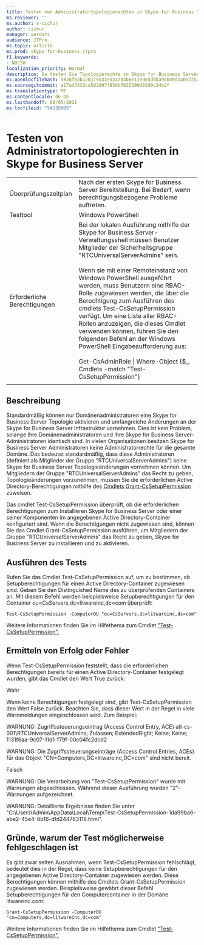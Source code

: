 ```yaml
---
title: Testen von Administratortopologierechten in Skype for Business Server
ms.reviewer: ''
ms.author: v-cichur
author: cichur
manager: serdars
audience: ITPro
ms.topic: article
ms.prod: skype-for-business-itpro
f1.keywords:
- NOCSH
localization_priority: Normal
description: So testen Sie Topologierechte in Skype for Business Server
ms.openlocfilehash: 5826f62b120179533e531743b6e11ede5d9ba9d049d2a0a7252e57d6e7f922ea
ms.sourcegitcommit: a17ad3332ca5d2997f85db7835500d8190c34b2f
ms.translationtype: MT
ms.contentlocale: de-DE
ms.lasthandoff: 08/05/2021
ms.locfileid: "54335005"
---
```

# <a name="testing-admin-topology-rights-in-skype-for-business-server"></a>Testen von Administratortopologierechten in Skype for Business Server

| | |
|--|--|
|Überprüfungszeitplan|Nach der ersten Skype for Business Server Bereitstellung. Bei Bedarf, wenn berechtigungsbezogene Probleme auftreten.|
|Testtool|Windows PowerShell|
|Erforderliche Berechtigungen|Bei der lokalen Ausführung mithilfe der Skype for Business Server-Verwaltungsshell müssen Benutzer Mitglieder der Sicherheitsgruppe "RTCUniversalServerAdmins" sein.<br/><br/>Wenn sie mit einer Remoteinstanz von Windows PowerShell ausgeführt werden, muss Benutzern eine RBAC-Rolle zugewiesen werden, die über die Berechtigung zum Ausführen des cmdlets Test-CsSetupPermission verfügt. Um eine Liste aller RBAC-Rollen anzuzeigen, die dieses Cmdlet verwenden können, führen Sie den folgenden Befehl an der Windows PowerShell Eingabeaufforderung aus:<br/><br/>Get-CsAdminRole \| Where-Object {$_. Cmdlets -match "Test-CsSetupPermission"}|
|||

## <a name="description"></a>Beschreibung

Standardmäßig können nur Domänenadministratoren eine Skype for Business Server Topologie aktivieren und umfangreiche Änderungen an der Skype for Business Server Infrastruktur vornehmen. Dies ist kein Problem, solange Ihre Domänenadministratoren und Ihre Skype for Business Server-Administratoren identisch sind. In vielen Organisationen besitzen Skype for Business Server Administratoren keine Administratorrechte für die gesamte Domäne. Das bedeutet standardmäßig, dass diese Administratoren (definiert als Mitglieder der Gruppe "RTCUniversalServerAdmins") keine Skype for Business Server Topologieänderungen vornehmen können. Um Mitgliedern der Gruppe "RTCUniversalServerAdmins" das Recht zu geben, Topologieänderungen vorzunehmen, müssen Sie die erforderlichen Active Directory-Berechtigungen mithilfe des [Cmdlets Grant-CsSetupPermission](/powershell/module/skype/Grant-CsSetupPermission) zuweisen.
 
Das cmdlet Test-CsSetupPermission überprüft, ob die erforderlichen Berechtigungen zum Installieren Skype for Business Server oder einer seiner Komponenten im angegebenen Active Directory-Container konfiguriert sind. Wenn die Berechtigungen nicht zugewiesen sind, können Sie das Cmdlet Grant-CsSetupPermission ausführen, um Mitgliedern der Gruppe "RTCUniversalServerAdmins" das Recht zu geben, Skype for Business Server zu installieren und zu aktivieren.

## <a name="running-the-test"></a>Ausführen des Tests

Rufen Sie das Cmdlet Test-CsSetupPermission auf, um zu bestimmen, ob Setupberechtigungen für einen Active Directory-Container zugewiesen sind. Geben Sie den Distinguished Name des zu überprüfenden Containers an. Mit diesem Befehl werden beispielsweise Setupberechtigungen für den Container ou=CsServers,dc=litwareinc,dc=com überprüft:

`Test-CsSetupPermission -ComputerOU "ou=CsServers,dc=litwareinc,dc=com"`

Weitere Informationen finden Sie im Hilfethema zum Cmdlet ["Test-CsSetupPermission".](/powershell/module/skype/Test-CsSetupPermission)

## <a name="determining-success-or-failure"></a>Ermitteln von Erfolg oder Fehler

Wenn Test-CsSetupPermission feststellt, dass die erforderlichen Berechtigungen bereits für einen Active Directory-Container festgelegt wurden, gibt das Cmdlet den Wert True zurück:

Wahr 

Wenn keine Berechtigungen festgelegt sind, gibt Test-CsSetupPermission den Wert False zurück. Beachten Sie, dass dieser Wert in der Regel in viele Warnmeldungen eingeschlossen wird. Zum Beispiel:

WARNUNG: Zugriffssteuerungseintrag (Access Control Entry, ACE) atl-cs-001\RTCUniversalServerAdmins; Zulassen; ExtendedRight; Keine; Keine; 1131f6aa-9c07-11d1-f79f-00c04fc2dcd2 

WARNUNG: Die Zugriffssteuerungseinträge (Access Control Entries, ACEs) für das Objekt "CN=Computers,DC=litwareinc,DC=com" sind nicht bereit. 

Falsch 

WARNUNG: Die Verarbeitung von "Test-CsSetupPermission" wurde mit Warnungen abgeschlossen. Während dieser Ausführung wurden "2"-Warnungen aufgezeichnet. 

WARNUNG: Detaillierte Ergebnisse finden Sie unter "C:\Users\Admin\AppData\Local\Temp\Test-CsSetupPermission-1da99ba6-abe2-45e4-8b16-dfd244763118.html". 

## <a name="reasons-why-the-test-might-have-failed"></a>Gründe, warum der Test möglicherweise fehlgeschlagen ist

Es gibt zwar selten Ausnahmen, wenn Test-CsSetupPermission fehlschlägt, bedeutet dies in der Regel, dass keine Setupberechtigungen für den angegebenen Active Directory-Container zugewiesen werden. Diese Berechtigungen können mithilfe des Cmdlets Grant-CsSetupPermission zugewiesen werden. Beispielsweise gewährt dieser Befehl Setupberechtigungen für den Computercontainer in der Domäne litwareinc.com:

`Grant-CsSetupPermission -ComputerOU "cn=Computers,dc=litwareinc,dc=com"`

Weitere Informationen finden Sie im Hilfethema zum Cmdlet ["Test-CsSetupPermission".](/powershell/module/skype/Test-CsSetupPermission)